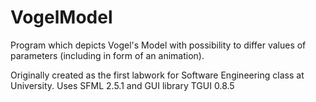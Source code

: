 # VogelModel
Program which depicts Vogel's Model with possibility to differ values of parameters (including in form of an animation).

Originally created as the first labwork for Software Engineering class at University. Uses SFML 2.5.1 and GUI library TGUI 0.8.5
